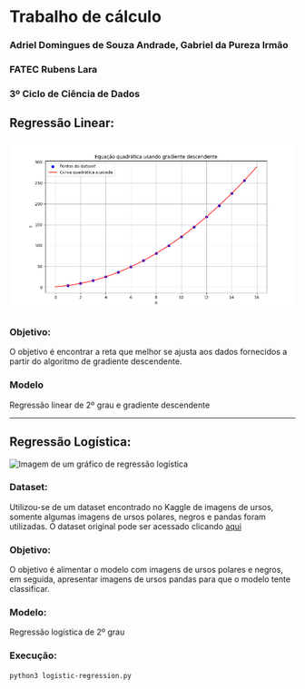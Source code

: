# Trabalho de cálculo
### Adriel Domingues de Souza Andrade, Gabriel da Pureza Irmão
### FATEC Rubens Lara
### 3º Ciclo de Ciência de Dados

## Regressão Linear:
![Imagem de um gráfico de regressão linear](linear-regression-plot.png)

### Objetivo:
O objetivo é encontrar a reta que melhor se ajusta aos dados fornecidos a partir do algoritmo de gradiente descendente.

### Modelo
Regressão linear de 2º grau e gradiente descendente

---

## Regressão Logística:
![Imagem de um gráfico de regressão logística](https://www.hashtagtreinamentos.com/wp-content/uploads/2022/12/REGRESSAO-LOGISTICA-3.png)

### Dataset:
Utilizou-se de um dataset encontrado no Kaggle de imagens de ursos, somente algumas imagens de ursos polares, negros e pandas foram utilizadas. O dataset original pode ser acessado clicando [aqui](https://www.kaggle.com/datasets/hoturam/bear-dataset)

### Objetivo:
O objetivo é alimentar o modelo com imagens de ursos polares e negros, em seguida, apresentar imagens de ursos pandas para que o modelo tente classificar.

### Modelo:
Regressão logística de 2º grau 

### Execução:
```bash
python3 logistic-regression.py
```